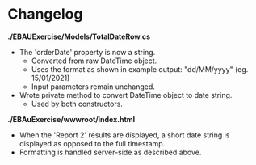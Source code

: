 # Changelog

**./EBAUExercise/Models/TotalDateRow.cs**
* The 'orderDate' property is now a string.
	* Converted from raw DateTime object.
	* Uses the format as shown in example output: "dd/MM/yyyy" (eg. 15/01/2021)
	* Input parameters remain unchanged.
* Wrote private method to convert DateTime object to date string.
	* Used by both constructors.


**./EBAuExercise/wwwroot/index.html**
* When the 'Report 2' results are displayed, a short date string is displayed as opposed to the full timestamp.
* Formatting is handled server-side as described above.